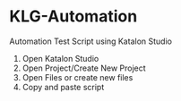 # KLG-Automation
Automation Test Script using Katalon Studio

1. Open Katalon Studio
2. Open Project/Create New Project
3. Open Files or create new files
4. Copy and paste script
